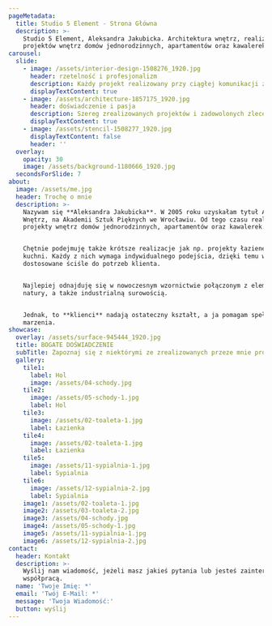 ```yaml
---
pageMetadata:
  title: Studio 5 Element - Strona Główna
  description: >-
    Studio 5 Element, Aleksandra Jakubicka. Architektura wnętrz, realizacja
    projektów wnętrz domów jednorodzinnych, apartamentów oraz kawalerek.
carousel:
  slide:
    - image: /assets/interior-design-1508276_1920.jpg
      header: rzetelność i profesjonalizm
      description: Każdy projekt realizowany przy ciągłej komunikacji z klientem
      displayTextContent: true
    - image: /assets/architecture-1857175_1920.jpg
      header: doświadczenie i pasja
      description: Szereg zrealizowanych projektów i zadowolonych zleceniodawców
      displayTextContent: true
    - image: /assets/stencil-1508277_1920.jpg
      displayTextContent: false
      header: ''
  overlay:
    opacity: 30
    image: /assets/background-1180666_1920.jpg
  secondsForSlide: 7
about:
  image: /assets/me.jpg
  header: Trochę o mnie
  description: >-
    Nazywam się **Aleksandra Jakubicka**. W 2005 roku uzyskałam tytuł Architekta
    Wnętrz, na Akademii Sztuk Pięknych we Wrocławiu. Od tego czasu realizuję
    projekty wnętrz domów jednorodzinnych, apartamentów oraz kawalerek.


    Chętnie podejmuję także krótsze realizacje jak np. projekty łazienek czy
    kuchni. Każdy z nich wymaga indywidualnego podejścia, dzięki temu wnętrza są
    dostosowane ściśle do potrzeb klienta.


    Najlepiej odnajduję się w nowoczesnym wzornictwie połączonym z elementami
    natury, a także industrialną surowością.


    Jednak, to **klienci** nadają ostateczny kształt, a ja pomagam spełniać te
    marzenia.
showcase:
  overlay: /assets/surface-945444_1920.jpg
  title: BOGATE DOŚWIADCZENIE
  subTitle: Zapoznaj się z niektórymi ze zrealizowanych przeze mnie projektów.
  gallery:
    tile1:
      label: Hol
      image: /assets/04-schody.jpg
    tile2:
      image: /assets/05-schody-1.jpg
      label: Hol
    tile3:
      image: /assets/02-toaleta-1.jpg
      label: Łazienka
    tile4:
      image: /assets/02-toaleta-1.jpg
      label: Łazienka
    tile5:
      image: /assets/11-sypialnia-1.jpg
      label: Sypialnia
    tile6:
      image: /assets/12-sypialnia-2.jpg
      label: Sypialnia
    image1: /assets/02-toaleta-1.jpg
    image2: /assets/03-toaleta-2.jpg
    image3: /assets/04-schody.jpg
    image4: /assets/05-schody-1.jpg
    image5: /assets/11-sypialnia-1.jpg
    image6: /assets/12-sypialnia-2.jpg
contact:
  header: Kontakt
  description: >-
    Wyślij nam wiadomość, jeżeli masz jakieś pytania lub jesteś zainteresowany/a
    współpracą.
  name: 'Twoje Imię: *'
  email: 'Twój E-Mail: *'
  message: 'Twoja Wiadomość:'
  button: wyślij
---
```

